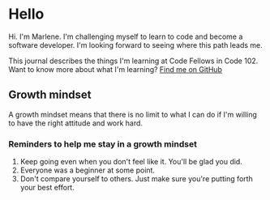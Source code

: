 # Hello
Hi. I'm Marlene. I'm challenging myself to learn to code and become a software developer. I'm looking forward to seeing where this path leads me.

This journal describes the things I'm learning at Code Fellows in Code 102. 
Want to know more about what I'm learning? [Find me on GitHub](https://github.com/marlene-rinker)

## Growth mindset
A growth mindset means that there is no limit to what I can do if I'm willing to have the right attitude and work hard. 

### Reminders to help me stay in a growth mindset
1. Keep going even when you don't feel like it. You'll be glad you did.
2. Everyone was a beginner at some point. 
3. Don't compare yourself to others. Just make sure you're putting forth your best effort.
